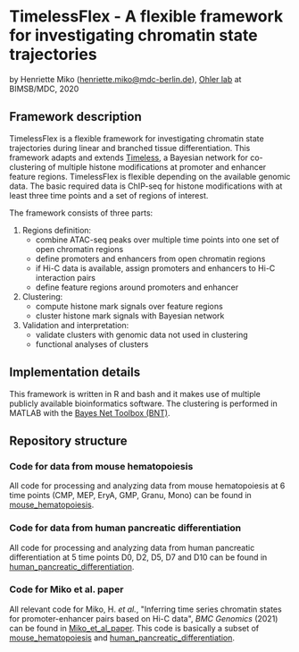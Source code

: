 # TimelessFlex - A flexible framework for investigating chromatin state trajectories

by Henriette Miko (henriette.miko@mdc-berlin.de), [Ohler lab](
https://github.com/ohlerlab) at BIMSB/MDC, 2020


## Framework description

TimelessFlex is a flexible framework for investigating chromatin state trajectories 
during linear and branched tissue differentiation. 
This framework adapts and extends [Timeless](https://github.com/mahmoudibrahim/timeless), a Bayesian network for co-clustering of multiple histone modifications at promoter and enhancer feature regions. 
TimelessFlex is flexible depending on the available genomic data. The basic required data is ChIP-seq for histone modifications with at least three time points and a set of regions of interest.


The framework consists of three parts:
1. Regions definition: 
   - combine ATAC-seq peaks over multiple time points into one set of open chromatin regions
   - define promoters and enhancers from open chromatin regions
   - if Hi-C data is available, assign promoters and enhancers to Hi-C interaction pairs
   - define feature regions around promoters and enhancer   
2. Clustering:
   - compute histone mark signals over feature regions
   - cluster histone mark signals with Bayesian network
3. Validation and interpretation:
   - validate clusters with genomic data not used in clustering
   - functional analyses of clusters


## Implementation details

This framework is written in R and bash and it makes use of multiple publicly available bioinformatics software. The clustering is performed in MATLAB with the [Bayes Net Toolbox (BNT)](https://github.com/bayesnet/bnt).


## Repository structure

### Code for data from mouse hematopoiesis

All code for processing and analyzing data from mouse hematopoiesis at 6 time points (CMP, MEP, EryA, GMP, Granu, Mono) can be found in [mouse_hematopoiesis](./mouse_hematopoiesis).


### Code for data from human pancreatic differentiation

All code for processing and analyzing data from human pancreatic differentiation at 5 time points D0, D2, D5, D7 and D10 can be found in [human_pancreatic_differentiation](./human_pancreatic_differentiation).


### Code for Miko et al. paper

All relevant code for Miko, H. *et al.*, "Inferring time series chromatin states for promoter-enhancer pairs based on Hi-C data", *BMC Genomics* (2021) can be found in [Miko_et_al_paper](./Miko_et_al_paper). This code is basically a subset of [mouse_hematopoiesis](./mouse_hematopoiesis) and [human_pancreatic_differentiation](./human_pancreatic_differentiation).
